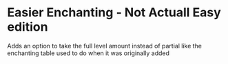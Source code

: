 # Easier Enchanting - Not Actuall Easy edition

Adds an option to take the full level amount instead of partial
like the enchanting table used to do when it was originally added

